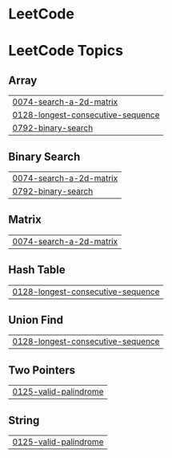 # LeetCode
<!---LeetCode Topics Start-->
# LeetCode Topics
## Array
|  |
| ------- |
| [0074-search-a-2d-matrix](https://github.com/Deceive00/LeetCode/tree/master/0074-search-a-2d-matrix) |
| [0128-longest-consecutive-sequence](https://github.com/Deceive00/LeetCode/tree/master/0128-longest-consecutive-sequence) |
| [0792-binary-search](https://github.com/Deceive00/LeetCode/tree/master/0792-binary-search) |
## Binary Search
|  |
| ------- |
| [0074-search-a-2d-matrix](https://github.com/Deceive00/LeetCode/tree/master/0074-search-a-2d-matrix) |
| [0792-binary-search](https://github.com/Deceive00/LeetCode/tree/master/0792-binary-search) |
## Matrix
|  |
| ------- |
| [0074-search-a-2d-matrix](https://github.com/Deceive00/LeetCode/tree/master/0074-search-a-2d-matrix) |
## Hash Table
|  |
| ------- |
| [0128-longest-consecutive-sequence](https://github.com/Deceive00/LeetCode/tree/master/0128-longest-consecutive-sequence) |
## Union Find
|  |
| ------- |
| [0128-longest-consecutive-sequence](https://github.com/Deceive00/LeetCode/tree/master/0128-longest-consecutive-sequence) |
## Two Pointers
|  |
| ------- |
| [0125-valid-palindrome](https://github.com/Deceive00/LeetCode/tree/master/0125-valid-palindrome) |
## String
|  |
| ------- |
| [0125-valid-palindrome](https://github.com/Deceive00/LeetCode/tree/master/0125-valid-palindrome) |
<!---LeetCode Topics End-->